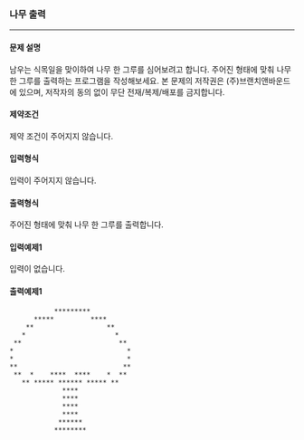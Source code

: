 ### 나무 출력

***

#### 문제 설명
남우는 식목일을 맞이하여 나무 한 그루를 심어보려고 합니다.
주어진 형태에 맞춰 나무 한 그루를 출력하는 프로그램을 작성해보세요.
본 문제의 저작권은 (주)브랜치앤바운드에 있으며, 저작자의 동의 없이 무단 전재/복제/배포를 금지합니다.

#### 제약조건
제약 조건이 주어지지 않습니다.

#### 입력형식
입력이 주어지지 않습니다.

#### 출력형식
주어진 형태에 맞춰 나무 한 그루를 출력합니다.

#### 입력예제1

입력이 없습니다.

#### 출력예제1
```
           *********           
      *****         ****       
    **                  **     
   *                      *    
 **                        **  
*                            * 
*                            * 
**                          ** 
 **  *    ****  ****    *  **  
   ** ***** ****** ***** **    
             ****              
             ****              
             ****              
             ****              
            ******             
           ********
```
